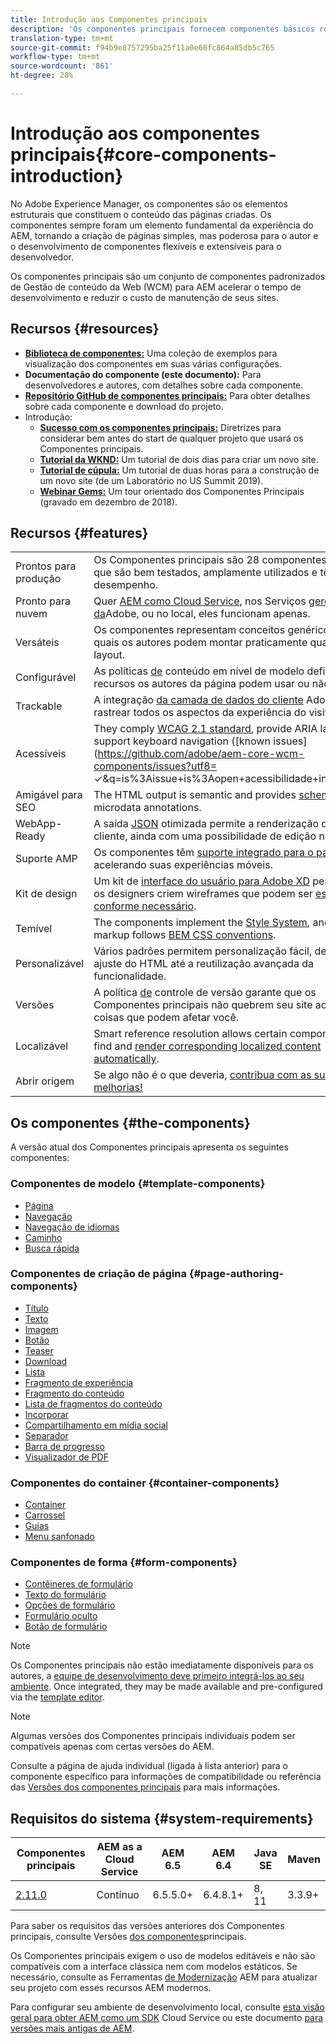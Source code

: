 ```yaml
---
title: Introdução aos Componentes principais
description: 'Os componentes principais fornecem componentes básicos robustos e extensíveis, baseados na tecnologia mais recente e nas práticas recomendadas. '
translation-type: tm+mt
source-git-commit: f94b9e8757295ba25f11a0e60fc864a85db5c765
workflow-type: tm+mt
source-wordcount: '861'
ht-degree: 28%

---
```



# Introdução aos componentes principais{#core-components-introduction}

No Adobe Experience Manager, os componentes são os elementos estruturais que constituem o conteúdo das páginas criadas. Os componentes sempre foram um elemento fundamental da experiência do AEM, tornando a criação de páginas simples, mas poderosa para o autor e o desenvolvimento de componentes flexíveis e extensíveis para o desenvolvedor.

Os componentes principais são um conjunto de componentes padronizados de Gestão de conteúdo da Web (WCM) para AEM acelerar o tempo de desenvolvimento e reduzir o custo de manutenção de seus sites.

## Recursos {#resources}

* **[Biblioteca de componentes:](https://www.adobe.com/go/aem_cmp_library)** Uma coleção de exemplos para visualização dos componentes em suas várias configurações.
* **Documentação do componente (este documento):** Para desenvolvedores e autores, com detalhes sobre cada componente.
* **[Repositório GitHub de componentes principais:](https://github.com/adobe/aem-core-wcm-components)** Para obter detalhes sobre cada componente e download do projeto.
* Introdução:
   * **[Sucesso com os componentes principais:](/help/developing/success.md)** Diretrizes para considerar bem antes do start de qualquer projeto que usará os Componentes principais.
   * **[Tutorial da WKND:](https://docs.adobe.com/content/help/en/experience-manager-learn/getting-started-wknd-tutorial-develop/overview.html)** Um tutorial de dois dias para criar um novo site.
   * **[Tutorial de cúpula:](https://expleague.azureedge.net/labs/L767/index.html)** Um tutorial de duas horas para a construção de um novo site (de um Laboratório no US Summit 2019).
   * **[Webinar Gems:](https://helpx.adobe.com/experience-manager/kt/eseminars/gems/AEM-Core-Components.html)** Um tour orientado dos Componentes Principais (gravado em dezembro de 2018).

## Recursos {#features}

|  |  |
|---|---|
| Prontos para produção | Os Componentes principais são 28 componentes robustos que são bem testados, amplamente utilizados e têm bom desempenho. |
| Pronto para nuvem | Quer [AEM como Cloud Service](https://docs.adobe.com/content/help/en/experience-manager-cloud-service/landing/home.html), nos Serviços [gerenciados da](https://github.com/adobe/aem-project-archetype/tree/master/src/main/archetype/dispatcher.ams)Adobe, ou no local, eles funcionam apenas. |
| Versáteis | Os componentes representam conceitos genéricos com os quais os autores podem montar praticamente qualquer layout. |
| Configurável | As políticas [de](https://docs.adobe.com/content/help/en/experience-manager-65/developing/platform/templates/page-templates-editable.html#content-policies) conteúdo em nível de modelo definem quais recursos os autores da página podem usar ou não. |
| Trackable | A integração [da camada de dados do cliente](/help/developing/data-layer/overview.md) Adobe permite rastrear todos os aspectos da experiência do visitante. |
| Acessíveis | They comply [WCAG 2.1 standard](https://www.w3.org/TR/WCAG21/), provide ARIA labels, and support keyboard navigation ([known issues](https://github.com/adobe/aem-core-wcm-components/issues?utf8= ✓&amp;q=is%3Aissue+is%3Aopen+acessibilidade+in%3Atitle)). |
| Amigável para SEO | The HTML output is semantic and provides [schema.org](https://schema.org) microdata annotations. |
| WebApp-Ready | A saída [JSON](https://docs.adobe.com/content/help/en/experience-manager-learn/foundation/development/develop-sling-model-exporter.html) otimizada permite a renderização do lado do cliente, ainda com uma possibilidade de edição [](https://docs.adobe.com/content/help/en/experience-manager-learn/sites/spa-editor/spa-editor-framework-feature-video-use.html)no contexto. |
| Suporte AMP | Os componentes têm [suporte integrado para o padrão AMP,](/help/developing/amp.md) acelerando suas experiências móveis. |
| Kit de design | Um kit de [interface do usuário para Adobe XD](https://docs.adobe.com/content/help/en/experience-manager-learn/getting-started-wknd-tutorial-develop/assets/overview/AEM_UI-kit_Wireframe.xd) permite que os designers criem wireframes que podem ser [estilizados conforme necessário](https://docs.adobe.com/content/help/en/experience-manager-learn/getting-started-wknd-tutorial-develop/assets/overview/AEM_UI-kit_WKND.xd). |
| Temível | The components implement the [Style System](https://docs.adobe.com/content/help/pt-BR/experience-manager-65/developing/components/style-system.translate.html), and the markup follows [BEM CSS conventions](http://getbem.com/). |
| Personalizável | Vários padrões permitem personalização [](developing/customizing.md)fácil, desde o ajuste do HTML até a reutilização avançada da funcionalidade. |
| Versões | A política [de](https://github.com/adobe/aem-core-wcm-components/wiki/Versioning-policies) controle de versão garante que os Componentes principais não quebrem seu site ao melhorar coisas que podem afetar você. |
| Localizável | Smart reference resolution allows certain components to find and [render corresponding localized content automatically](get-started/localization.md). |
| Abrir origem | Se algo não é o que deveria, [contribua com as suas melhorias!](https://github.com/adobe/aem-core-wcm-components/blob/master/CONTRIBUTING.md) |

## Os componentes {#the-components}

A versão atual dos Componentes principais apresenta os seguintes componentes:

### Componentes de modelo {#template-components}

* [Página](components/page.md)
* [Navegação](components/navigation.md)
* [Navegação de idiomas](components/language-navigation.md)
* [Caminho](components/breadcrumb.md)
* [Busca rápida](components/quick-search.md)

### Componentes de criação de página {#page-authoring-components}

* [Título](components/title.md)
* [Texto](components/text.md)
* [Imagem](components/image.md)
* [Botão](components/button.md)
* [Teaser](components/teaser.md)
* [Download](components/download.md)
* [Lista](components/list.md)
* [Fragmento de experiência](components/experience-fragment.md)
* [Fragmento do conteúdo](components/content-fragment-component.md)
* [Lista de fragmentos do conteúdo](components/content-fragment-list.md)
* [Incorporar](components/embed.md)
* [Compartilhamento em mídia social](components/sharing.md)
* [Separador](components/separator.md)
* [Barra de progresso](components/progress-bar.md)
* [Visualizador de PDF](components/pdf-viewer.md)

### Componentes do container {#container-components}

* [Container](components/container.md)
* [Carrossel](components/carousel.md)
* [Guias](components/tabs.md)
* [Menu sanfonado](components/accordion.md)

### Componentes de forma {#form-components}

* [Contêineres de formulário](components/forms/form-container.md)
* [Texto do formulário](components/forms/form-text.md)
* [Opções de formulário](components/forms/form-options.md)
* [Formulário oculto](components/forms/form-hidden.md)
* [Botão de formulário](components/forms/form-button.md)

>[!NOTE]
>
>Os Componentes principais não estão imediatamente disponíveis para os autores, a [equipe de desenvolvimento deve primeiro integrá-los ao seu ambiente](get-started/using.md). Once integrated, they may be made available and pre-configured via the [template editor](https://docs.adobe.com/content/help/en/experience-manager-cloud-service/sites/authoring/features/templates.html).

>[!NOTE]
>
>Algumas versões dos Componentes principais individuais podem ser compatíveis apenas com certas versões do AEM.
>
>Consulte a página de ajuda individual (ligada à lista anterior) para o componente específico para informações de compatibilidade ou referência das [Versões dos componentes principais](versions.md) para mais informações.

## Requisitos do sistema {#system-requirements}

| Componentes principais | AEM as a Cloud Service | AEM 6.5 | AEM 6.4 | Java SE | Maven |
|---------|---------|---------|---------|---------|---------|
| [2.11.0](https://github.com/adobe/aem-core-wcm-components/releases/tag/core.wcm.components.reactor-2.11.0) | Contínuo | 6.5.5.0+ | 6.4.8.1+ | 8, 11 | 3.3.9+ |

Para saber os requisitos das versões anteriores dos Componentes principais, consulte Versões [dos componentes](versions.md)principais.

Os Componentes principais exigem o uso de modelos [](https://docs.adobe.com/content/help/en/experience-manager-learn/sites/page-authoring/template-editor-feature-video-use.html) editáveis e não são compatíveis com a interface clássica nem com modelos estáticos. Se necessário, consulte as Ferramentas [de Modernização](https://opensource.adobe.com/aem-modernize-tools/pages/tools.html) AEM para atualizar seu projeto com esses recursos AEM modernos.

Para configurar seu ambiente de desenvolvimento local, consulte [esta visão geral para obter AEM como um SDK](https://docs.adobe.com/content/help/en/experience-manager-learn/cloud-service/local-development-environment-set-up/overview.html) Cloud Service ou este documento [para versões mais antigas de AEM](https://docs.adobe.com/content/help/en/experience-manager-learn/foundation/development/set-up-a-local-aem-development-environment.html).
